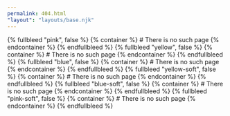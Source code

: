 ```yaml
---
permalink: 404.html
"layout": "layouts/base.njk"
---
```


{% fullbleed "pink", false %}
{% container %}
	# There is no such page
{% endcontainer %}
{% endfullbleed %}
{% fullbleed "yellow", false %}
{% container %}
	# There is no such page
{% endcontainer %}
{% endfullbleed %}
{% fullbleed "blue", false %}
{% container %}
	# There is no such page
{% endcontainer %}
{% endfullbleed %}
{% fullbleed "yellow-soft", false %}
{% container %}
	# There is no such page
{% endcontainer %}
{% endfullbleed %}
{% fullbleed "blue-soft", false %}
{% container %}
	# There is no such page
{% endcontainer %}
{% endfullbleed %}
{% fullbleed "pink-soft", false %}
{% container %}
	# There is no such page
{% endcontainer %}
{% endfullbleed %}